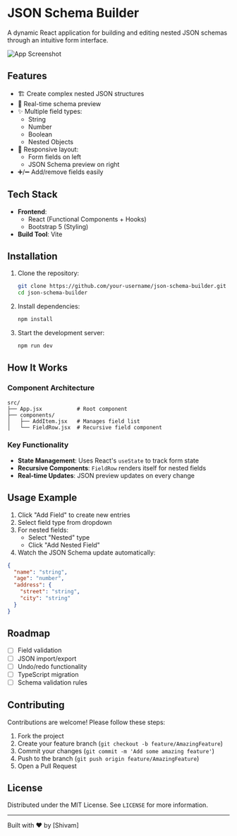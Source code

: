 # JSON Schema Builder

A dynamic React application for building and editing nested JSON schemas through an intuitive form interface.

![App Screenshot](https://github.com/user-attachments/assets/b5be6286-e36d-418b-854a-863cc74a6b32)

## Features

- 🏗️ Create complex nested JSON structures
- 🔄 Real-time schema preview
- ✨ Multiple field types:
  - String
  - Number
  - Boolean
  - Nested Objects
- 📱 Responsive layout:
  - Form fields on left
  - JSON Schema preview on right
- ➕/➖ Add/remove fields easily

## Tech Stack

- **Frontend**:
  - React (Functional Components + Hooks)
  - Bootstrap 5 (Styling)
- **Build Tool**: Vite

## Installation

1. Clone the repository:
   ```bash
   git clone https://github.com/your-username/json-schema-builder.git
   cd json-schema-builder
   ```

2. Install dependencies:
   ```bash
   npm install
   ```

3. Start the development server:
   ```bash
   npm run dev
   ```

## How It Works

### Component Architecture

```
src/
├── App.jsx           # Root component
├── components/
│   ├── AddItem.jsx   # Manages field list
│   └── FieldRow.jsx  # Recursive field component
```

### Key Functionality

- **State Management**: Uses React's `useState` to track form state
- **Recursive Components**: `FieldRow` renders itself for nested fields
- **Real-time Updates**: JSON preview updates on every change

## Usage Example

1. Click "Add Field" to create new entries
2. Select field type from dropdown
3. For nested fields:
   - Select "Nested" type
   - Click "Add Nested Field"
4. Watch the JSON Schema update automatically:

```json
{
  "name": "string",
  "age": "number",
  "address": {
    "street": "string",
    "city": "string"
  }
}
```

## Roadmap

- [ ] Field validation
- [ ] JSON import/export
- [ ] Undo/redo functionality
- [ ] TypeScript migration
- [ ] Schema validation rules

## Contributing

Contributions are welcome! Please follow these steps:

1. Fork the project
2. Create your feature branch (`git checkout -b feature/AmazingFeature`)
3. Commit your changes (`git commit -m 'Add some amazing feature'`)
4. Push to the branch (`git push origin feature/AmazingFeature`)
5. Open a Pull Request

## License

Distributed under the MIT License. See `LICENSE` for more information.

---

Built with ❤️ by [Shivam]
```
